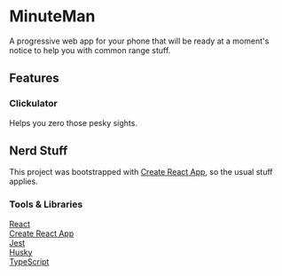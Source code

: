 # MinuteMan

A progressive web app for your phone that will be ready at a moment's notice to help you with common range stuff.

## Features

### Clickulator

Helps you zero those pesky sights.

## Nerd Stuff

This project was bootstrapped with [Create React App](https://github.com/facebook/create-react-app), so the usual stuff applies.

### Tools & Libraries

[React](https://reactjs.org/)  
[Create React App](https://github.com/facebook/create-react-app)  
[Jest](https://jestjs.io/)  
[Husky](https://github.com/typicode/husky)  
[TypeScript](https://www.typescriptlang.org/)
